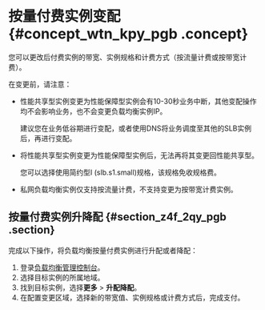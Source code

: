 # 按量付费实例变配 {#concept_wtn_kpy_pgb .concept}

您可以更改后付费实例的带宽、实例规格和计费方式（按流量计费或按带宽计费）。

在变更前，请注意：

-   性能共享型实例变更为性能保障型实例会有10-30秒业务中断，其他变配操作均不会影响业务，也不会变更负载均衡实例IP。

    建议您在业务低谷期进行变配，或者使用DNS将业务调度至其他的SLB实例后，再进行变配。

-   将性能共享型实例变更为性能保障型实例后，无法再将其变更回性能共享型。

    您可以选择使用简约型I \(slb.s1.small\)规格，该规格免收规格费。

-   私网负载均衡实例仅支持按流量计费，不支持变更为按带宽计费实例。

## 按量付费实例升降配 {#section_z4f_2qy_pgb .section}

完成以下操作，将负载均衡按量付费实例进行升配或者降配：

1.  登录[负载均衡管理控制台](https://slb.console.aliyun.com/slb)。
2.  选择目标实例的所属地域。
3.  找到目标实例，选择**更多** \> **升配降配**。
4.  在配置变更区域，选择新的带宽值、实例规格或计费方式后，完成支付。


